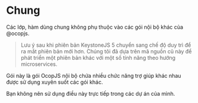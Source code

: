 <!--[meta]
title: Chung
[meta]-->

# Chung

Các lớp, hàm dùng chung không phụ thuộc vào các gói nội bộ khác của @ocopjs.

> Lưu ý sau khi phiên bản KeystoneJS 5 chuyển sang chế độ duy trì để ra mắt
> phiên bản mới hơn. Chúng tôi đã dựa trên mã nguồn cũ này để phát triển một
> phiên bản khác với một số tính năng theo hướng microservices.

Gói này là gói OcopJS nội bộ chứa nhiều chức năng trợ giúp khác nhau được sử
dụng xuyên suốt các gói khác.

Bạn không nên sử dụng điều này trực tiếp trong các dự án của mình.
